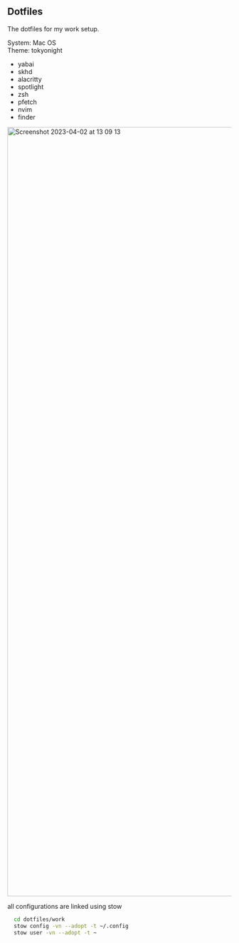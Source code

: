 ## Dotfiles

The dotfiles for my work setup.

System: Mac OS  
Theme: tokyonight

- yabai
- skhd
- alacritty
- spotlight
- zsh
- pfetch
- nvim
- finder

<img width="1728" alt="Screenshot 2023-04-02 at 13 09 13" src="https://user-images.githubusercontent.com/8405459/229350237-19f41c4c-e6c5-42f0-b9c5-9e1b23350ff7.png">

all configurations are linked using stow

```bash
  cd dotfiles/work
  stow config -vn --adopt -t ~/.config
  stow user -vn --adopt -t ~
```

